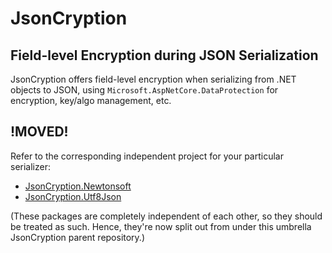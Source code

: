 # JsonCryption
## Field-level Encryption during JSON Serialization
JsonCryption offers field-level encryption when serializing from .NET objects to JSON, using `Microsoft.AspNetCore.DataProtection` for encryption, key/algo management, etc.

## !MOVED!
Refer to the corresponding independent project for your particular serializer:
- [JsonCryption.Newtonsoft](https://github.com/Burwin/JsonCryption.Newtonsoft)
- [JsonCryption.Utf8Json](https://github.com/Burwin/JsonCryption.Utf8Json)

(These packages are completely independent of each other, so they should be treated as such. Hence, they're now split out from under this umbrella JsonCryption parent repository.)
